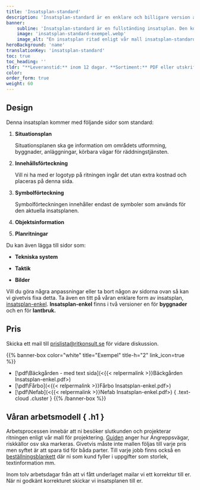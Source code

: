 ```yaml
---
title: 'Insatsplan-standard'
description: 'Insatsplan-standard är en enklare och billigare version av insatsplan. Vi erbjuder denna version för både byggnader och lantbruk. Kontakta prislista@ritkonsult.se för prisuppgifter'
banner:
    subline: 'Insatsplan-standard är en fullständing insatsplan. Den kommer med situationsplan, innehållsförteckning, symbolförteckning, objektsinformation och planritningar som standard.'
    image: 'insatsplan-standard-exempel.webp'
    image_alt: "En insatsplan ritad enligt vår mall insatsplan-standard"
heroBackground: 'name'
translationKey: 'insatsplan-standard'
toc: true
toc_heading: ''
tldr: "**Leveranstid:** inom 12 dagar. **Sortiment:** PDF eller utskrift. **Design:** Ritkonsults mall för byggnad/lantbruk."
color: 
order_form: true
weight: 60
---
```


## Design

Denna insatsplan kommer med följande sidor som standard:

1. **Situationsplan**

    Situationsplanen ska ge information om områdets utformning, byggnader, anläggningar, körbara vägar för räddningstjänsten.

2. **Innehållsförteckning**
    
    Vill ni ha med er logotyp på ritningen ingår det utan extra kostnad och placeras på denna sida.

3. **Symbolförteckning**
    
    Symbolförteckningen innehåller endast de symboler som används för den aktuella insatsplanen.

4. **Objektsinformation**

5. **Planritningar**

Du kan även lägga till sidor som:

- **Tekniska system**

- **Taktik**

- **Bilder**

Vill du göra några anpassningar eller ta bort någon av sidorna ovan så kan vi givetvis fixa detta. Ta även en titt på våran enklare form av insatsplan, [insatsplan-enkel](/produkter/insatsplan-enkel). **Insatsplan-enkel** finns i två versioner en för **byggnader** och en för **lantbruk.**


## Pris

Skicka ett mail till prislista@ritkonsult.se för vidare diskussion.

{{% banner-box color="white" title="Exempel" title-h="2" link_icon=true %}}
-  [\\pdf\\Bäckgården - med text sida](<{{< relpermalink >}}Bäckgården Insatsplan-enkel.pdf>)
-  [\\pdf\\Fårbo](<{{< relpermalink >}}Fårbo Insatsplan-enkel.pdf>)
-  [\\pdf\\Nefab](<{{< relpermalink >}}Nefab Insatsplan-enkel.pdf>)
{ .text-cloud .cluster }
{{% /banner-box %}}

## Våran arbetsmodell { .h1 }

Arbetsprocessen innebär att ni besöker slutkunden och projekterar ritningen enligt vår mall för projektering. [Guiden](/guider/insatsplan-standard) anger hur Angreppsvägar, riskkällor osv ska markeras. Givetvis måste inte mallen följas till varje pris men syftet är att spara tid för båda parter. Till varje jobb finns också en [beställningsblankett](/blanketter#insatsplan-standard) där ni som kund fyller i uppgifter som storlek, textinformation mm.

Inom tolv arbetsdagar från att vi fått underlaget mailar vi ett korrektur till er. När ni godkänt korrekturet skickar vi insatsplanen till er.
